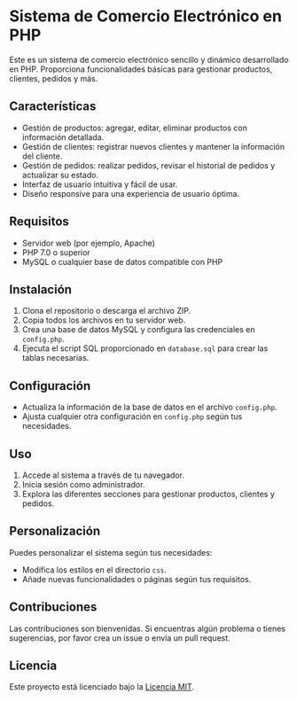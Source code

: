 # Sistema de Comercio Electrónico en PHP

Este es un sistema de comercio electrónico sencillo y dinámico desarrollado en PHP. Proporciona funcionalidades básicas para gestionar productos, clientes, pedidos y más.


## Características

- Gestión de productos: agregar, editar, eliminar productos con información detallada.
- Gestión de clientes: registrar nuevos clientes y mantener la información del cliente.
- Gestión de pedidos: realizar pedidos, revisar el historial de pedidos y actualizar su estado.
- Interfaz de usuario intuitiva y fácil de usar.
- Diseño responsive para una experiencia de usuario óptima.

## Requisitos

- Servidor web (por ejemplo, Apache)
- PHP 7.0 o superior
- MySQL o cualquier base de datos compatible con PHP

## Instalación

1. Clona el repositorio o descarga el archivo ZIP.
2. Copia todos los archivos en tu servidor web.
3. Crea una base de datos MySQL y configura las credenciales en `config.php`.
4. Ejecuta el script SQL proporcionado en `database.sql` para crear las tablas necesarias.

## Configuración

- Actualiza la información de la base de datos en el archivo `config.php`.
- Ajusta cualquier otra configuración en `config.php` según tus necesidades.

## Uso

1. Accede al sistema a través de tu navegador.
2. Inicia sesión como administrador.
3. Explora las diferentes secciones para gestionar productos, clientes y pedidos.

## Personalización

Puedes personalizar el sistema según tus necesidades:

- Modifica los estilos en el directorio `css`.
- Añade nuevas funcionalidades o páginas según tus requisitos.

## Contribuciones

Las contribuciones son bienvenidas. Si encuentras algún problema o tienes sugerencias, por favor crea un issue o envía un pull request.

## Licencia

Este proyecto está licenciado bajo la [Licencia MIT](LICENSE).
